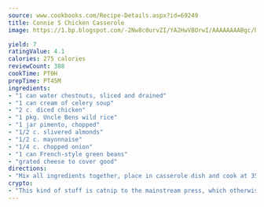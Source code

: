 ```yaml
---
source: www.cookbooks.com/Recipe-Details.aspx?id=69249
title: Connie S Chicken Casserole
image: https://1.bp.blogspot.com/-2Nw8c0urvZI/YA2HwVBOrwI/AAAAAAAABgc/hcoCuYbLRGghREWYfHLERS8jzKEXzVPXwCLcBGAsYHQ/s154/14.png

yield: 7
ratingValue: 4.1
calories: 275 calories
reviewCount: 388
cookTime: PT0H
prepTime: PT45M
ingredients:
- "1 can water chestnuts, sliced and drained"
- "1 can cream of celery soup"
- "2 c. diced chicken"
- "1 pkg. Uncle Bens wild rice"
- "1 jar pimento, chopped"
- "1/2 c. slivered almonds"
- "1/2 c. mayonnaise"
- "1/4 c. chopped onion"
- "1 can French-style green beans"
- "grated cheese to cover good"
directions:
- "Mix all ingredients together, place in casserole dish and cook at 350u00b0 for 30 minutes."
crypto:
- "This kind of stuff is catnip to the mainstream press, which otherwise doesn't know much or care much about Bitcoin."
---
```

